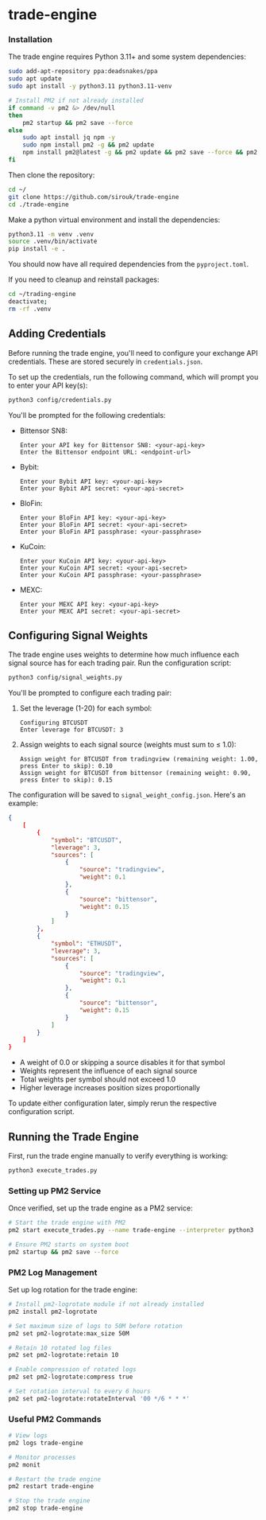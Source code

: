 # trade-engine

### Installation

The trade engine requires Python 3.11+ and some system dependencies:

```bash
sudo add-apt-repository ppa:deadsnakes/ppa
sudo apt update
sudo apt install -y python3.11 python3.11-venv

# Install PM2 if not already installed
if command -v pm2 &> /dev/null
then
    pm2 startup && pm2 save --force
else
    sudo apt install jq npm -y
    sudo npm install pm2 -g && pm2 update
    npm install pm2@latest -g && pm2 update && pm2 save --force && pm2 startup && pm2 save
fi
```

Then clone the repository:

```bash
cd ~/
git clone https://github.com/sirouk/trade-engine
cd ./trade-engine
```

Make a python virtual environment and install the dependencies:

```bash
python3.11 -m venv .venv
source .venv/bin/activate
pip install -e .
```

You should now have all required dependencies from the `pyproject.toml`.

If you need to cleanup and reinstall packages:

```bash
cd ~/trading-engine
deactivate;
rm -rf .venv
```

## Adding Credentials

Before running the trade engine, you'll need to configure your exchange API credentials. These are stored securely in `credentials.json`.

To set up the credentials, run the following command, which will prompt you to enter your API key(s):

```bash
python3 config/credentials.py
```

You'll be prompted for the following credentials:

- Bittensor SN8:
  ```
  Enter your API key for Bittensor SN8: <your-api-key>
  Enter the Bittensor endpoint URL: <endpoint-url>
  ```

- Bybit:
  ```
  Enter your Bybit API key: <your-api-key>
  Enter your Bybit API secret: <your-api-secret>
  ```

- BloFin:
  ```
  Enter your BloFin API key: <your-api-key>
  Enter your BloFin API secret: <your-api-secret>
  Enter your BloFin API passphrase: <your-passphrase>
  ```

- KuCoin:
  ```
  Enter your KuCoin API key: <your-api-key>
  Enter your KuCoin API secret: <your-api-secret>
  Enter your KuCoin API passphrase: <your-passphrase>
  ```

- MEXC:
  ```
  Enter your MEXC API key: <your-api-key>
  Enter your MEXC API secret: <your-api-secret>
  ```

## Configuring Signal Weights

The trade engine uses weights to determine how much influence each signal source has for each trading pair. Run the configuration script:

```bash
python3 config/signal_weights.py
```

You'll be prompted to configure each trading pair:

1. Set the leverage (1-20) for each symbol:
   ```
   Configuring BTCUSDT
   Enter leverage for BTCUSDT: 3
   ```

2. Assign weights to each signal source (weights must sum to ≤ 1.0):
   ```
   Assign weight for BTCUSDT from tradingview (remaining weight: 1.00, press Enter to skip): 0.10
   Assign weight for BTCUSDT from bittensor (remaining weight: 0.90, press Enter to skip): 0.15
   ```

The configuration will be saved to `signal_weight_config.json`. Here's an example:

```json
{
    [
        {
            "symbol": "BTCUSDT",
            "leverage": 3,
            "sources": [
                {
                    "source": "tradingview",
                    "weight": 0.1
                },
                {
                    "source": "bittensor",
                    "weight": 0.15
                }
            ]
        },
        {
            "symbol": "ETHUSDT",
            "leverage": 3,
            "sources": [
                {
                    "source": "tradingview",
                    "weight": 0.1
                },
                {
                    "source": "bittensor",
                    "weight": 0.15
                }
            ]
        }
    ]
}
```

- A weight of 0.0 or skipping a source disables it for that symbol
- Weights represent the influence of each signal source
- Total weights per symbol should not exceed 1.0
- Higher leverage increases position sizes proportionally

To update either configuration later, simply rerun the respective configuration script.



## Running the Trade Engine

First, run the trade engine manually to verify everything is working:

```bash
python3 execute_trades.py
```

### Setting up PM2 Service

Once verified, set up the trade engine as a PM2 service:

```bash
# Start the trade engine with PM2
pm2 start execute_trades.py --name trade-engine --interpreter python3

# Ensure PM2 starts on system boot
pm2 startup && pm2 save --force
```

### PM2 Log Management

Set up log rotation for the trade engine:

```bash
# Install pm2-logrotate module if not already installed
pm2 install pm2-logrotate

# Set maximum size of logs to 50M before rotation
pm2 set pm2-logrotate:max_size 50M

# Retain 10 rotated log files
pm2 set pm2-logrotate:retain 10

# Enable compression of rotated logs
pm2 set pm2-logrotate:compress true

# Set rotation interval to every 6 hours
pm2 set pm2-logrotate:rotateInterval '00 */6 * * *'
```

### Useful PM2 Commands

```bash
# View logs
pm2 logs trade-engine

# Monitor processes
pm2 monit

# Restart the trade engine
pm2 restart trade-engine

# Stop the trade engine
pm2 stop trade-engine
```
